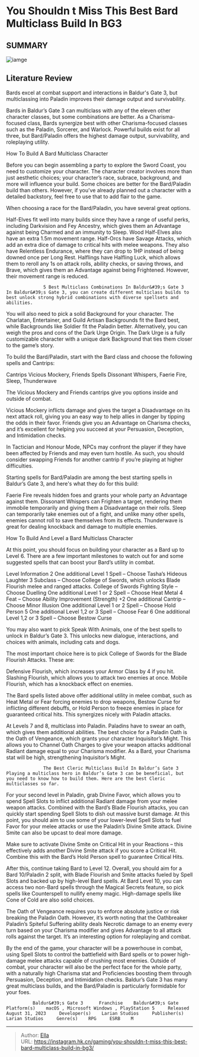 # You Shouldn t Miss This Best Bard Multiclass Build In BG3


## SUMMARY 

![iamge](https://static1.srcdn.com/wordpress/wp-content/uploads/2024/01/baldur-s-gate-3-best-bard-multiclass-build.jpg)

## Literature Review

Bards excel at combat support and interactions in Baldur&#39;s Gate 3, but multiclassing into Paladin improves their damage output and survivability.





Bards in Baldur’s Gate 3 can multiclass with any of the eleven other character classes, but some combinations are better. As a Charisma-focused class, Bards synergize best with other Charisma-focused classes such as the Paladin, Sorcerer, and Warlock. Powerful builds exist for all three, but Bard/Paladin offers the highest damage output, survivability, and roleplaying utility.




  


 How To Build A Bard Multiclass Character 
         

Before you can begin assembling a party to explore the Sword Coast, you need to customize your character. The character creator involves more than just aesthetic choices; your character’s race, subrace, background, and more will influence your build. Some choices are better for the Bard/Paladin build than others. However, if you’ve already planned out a character with a detailed backstory, feel free to use that to add flair to the game.

When choosing a race for the Bard/Paladin, you have several great options.




  Half-Elves fit well into many builds since they have a range of useful perks, including Darkvision and Fey Ancestry, which gives them an Advantage against being Charmed and an immunity to Sleep. Wood Half-Elves also have an extra 1.5m movement range.   Half-Orcs have Savage Attacks, which add an extra dice of damage to critical hits with melee weapons. They also have Relentless Endurance, where they can drop to 1HP instead of being downed once per Long Rest.   Halflings have Halfling Luck, which allows them to reroll any 1s on attack rolls, ability checks, or saving throws, and Brave, which gives them an Advantage against being Frightened. However, their movement range is reduced.  

                  5 Best Multiclass Combinations In Baldur&#39;s Gate 3   In Baldur&#39;s Gate 3, you can create different multiclass builds to best unlock strong hybrid combinations with diverse spellsets and abilities.   

You will also need to pick a solid Background for your character. The Charlatan, Entertainer, and Guild Artisan Backgrounds fit the Bard best, while Backgrounds like Soldier fit the Paladin better. Alternatively, you can weigh the pros and cons of the Dark Urge Origin. The Dark Urge is a fully customizable character with a unique dark Background that ties them closer to the game’s story.




To build the Bard/Paladin, start with the Bard class and choose the following spells and Cantrips:

  Cantrips   Vicious Mockery, Friends    Spells   Dissonant Whispers, Faerie Fire, Sleep, Thunderwave   



The Vicious Mockery and Friends cantrips give you options inside and outside of combat.

  Vicious Mockery inflicts damage and gives the target a Disadvantage on its next attack roll, giving you an easy way to help allies in danger by tipping the odds in their favor.   Friends give you an Advantage on Charisma checks, and it’s excellent for helping you succeed at your Persuasion, Deception, and Intimidation checks.  



In Tactician and Honour Mode, NPCs may confront the player if they have been affected by Friends and may even turn hostile. As such, you should consider swapping Friends for another cantrip if you’re playing at higher difficulties.




Starting spells for Bard/Paladin are among the best starting spells in Baldur’s Gate 3, and here&#39;s what they do for this build:




  Faerie Fire reveals hidden foes and grants your whole party an Advantage against them.   Dissonant Whispers can Frighten a target, rendering them immobile temporarily and giving them a Disadvantage on their rolls.   Sleep can temporarily take enemies out of a fight, and unlike many other spells, enemies cannot roll to save themselves from its effects.   Thunderwave is great for dealing knockback and damage to multiple enemies.  



 How To Build And Level a Bard Multiclass Character 
         

At this point, you should focus on building your character as a Bard up to Level 6. There are a few important milestones to watch out for and some suggested spells that can boost your Bard’s utility in combat.

 Level  Information   2  One additional Level 1 Spell – Choose Tasha’s Hideous Laughter   3  Subclass – Choose College of Swords, which unlocks Blade Flourish melee and ranged attacks. College of Swords Fighting Style – Choose Duelling One additional Level 1 or 2 Spell – Choose Heat Metal   4  Feat – Choose Ability Improvement (Strength) &#43;2 One additional Cantrip – Choose Minor Illusion One additional Level 1 or 2 Spell – Choose Hold Person   5  One additional Level 1,2 or 3 Spell – Choose Fear   6  One additional Level 1,2 or 3 Spell – Choose Bestow Curse   








You may also want to pick Speak With Animals, one of the best spells to unlock in Baldur’s Gate 3. This unlocks new dialogue, interactions, and choices with animals, including cats and dogs.




The most important choice here is to pick College of Swords for the Blade Flourish Attacks. These are:

  Defensive Flourish, which increases your Armor Class by 4 if you hit.   Slashing Flourish, which allows you to attack two enemies at once.   Mobile Flourish, which has a knockback effect on enemies.  

The Bard spells listed above offer additional utility in melee combat, such as Heat Metal or Fear forcing enemies to drop weapons, Bestow Curse for inflicting different debuffs, or Hold Person to freeze enemies in place for guaranteed critical hits. This synergizes nicely with Paladin attacks.

          




At Levels 7 and 8, multiclass into Paladin. Paladins have to swear an oath, which gives them additional abilities. The best choice for a Paladin Oath is the Oath of Vengeance, which grants your character Inquisitor’s Might. This allows you to Channel Oath Charges to give your weapon attacks additional Radiant damage equal to your Charisma modifier. As a Bard, your Charisma stat will be high, strengthening Inquisitor’s Might.

                  The Best Cleric Multiclass Build In Baldur’s Gate 3   Playing a multiclass hero in Baldur’s Gate 3 can be beneficial, but you need to know how to build them. Here are the best Cleric multiclasses so far.   

For your second level in Paladin, grab Divine Favor, which allows you to spend Spell Slots to inflict additional Radiant damage from your melee weapon attacks. Combined with the Bard’s Blade Flourish attacks, you can quickly start spending Spell Slots to dish out massive burst damage. At this point, you should aim to use some of your lower-level Spell Slots to fuel Favor for your melee attacks or use the Paladin’s Divine Smite attack. Divine Smite can also be upcast to deal more damage.






Make sure to activate Divine Smite on Critical Hit in your Reactions – this effectively adds another Divine Smite attack if you score a Critical Hit. Combine this with the Bard’s Hold Person spell to guarantee Critical Hits.




          

After this, continue taking Bard to Level 12. Overall, you should aim for a Bard 10/Paladin 2 split, with Blade Flourish and Smite attacks fueled by Spell Slots and backed up by high-level Bard spells. At Bard Level 10, you can access two non-Bard spells through the Magical Secrets feature, so pick spells like Counterspell to nullify enemy magic. High-damage spells like Cone of Cold are also solid choices.



The Oath of Vengeance requires you to enforce absolute justice or risk breaking the Paladin Oath. However, it’s worth noting that the Oathbreaker Paladin’s Spiteful Suffering ability deals Necrotic damage to an enemy every turn based on your Charisma modifier and gives Advantage to all attack rolls against the target. It’s an interesting option for roleplaying and combat.







By the end of the game, your character will be a powerhouse in combat, using Spell Slots to control the battlefield with Bard spells or to power high-damage melee attacks capable of crushing most enemies. Outside of combat, your character will also be the perfect face for the whole party, with a naturally high Charisma stat and Proficiencies boosting them through Persuasion, Deception, and Intimidation checks. Baldur’s Gate 3 has many great multiclass builds, and the Bard/Paladin is particularly formidable for your foes.

              Baldur&#39;s Gate 3      Franchise    Baldur&#39;s Gate     Platform(s)    macOS , Microsoft Windows , PlayStation 5     Released    August 31, 2023     Developer(s)    Larian Studios     Publisher(s)    Larian Studios     Genre(s)    RPG     ESRB    M      


---

> Author: [Ella](https://instagram.hk.cn/)  
> URL: https://instagram.hk.cn/gaming/you-shouldn-t-miss-this-best-bard-multiclass-build-in-bg3/  

